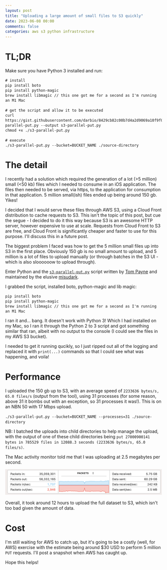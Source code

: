 ```yaml
---
layout: post
title: "Uploading a large amount of small files to S3 quickly"
date: 2023-06-08 00:00
comments: false
categories: aws s3 python infrastructure
---
```


# TL;DR

Make sure you have Python 3 installed and run:

```
# install
pip install boto
pip install python-magic
brew install libmagic // this one got me for a second as I'm running an M1 Mac

# get the script and allow it to be executed
curl https://gist.githubusercontent.com/darbio/8429cb82c00b7d4a2d9069a10f9f08bd/raw/28da5aba3935b05bde3e6d6b96b110b5e8bd3d2b/s3-parallel-put.py --output s3-parallel-put.py
chmod +x ./s3-parallel-put.py

# execute
./s3-parallel-put.py --bucket=BUCKET_NAME ./source-directory
```

# The detail

I recently had a solution which required the generation of a lot (>5 million) small (<50 kb) files which I needed to consume in an iOS application. The files then needed to be served, via https, to the application for consumption in that application. 5 million small(ish) files ended up being around 150 gb. Yikes!

I decided that I would serve these files through AWS S3, using a Cloud Front distribution to cache requests to S3. This isn't the topic of this post, but cue the segue - I decided to do it this way because S3 is an awesome HTTP server, however expensive to use at scale. Requests from Cloud Front to S3 are free, and Cloud Front is significantly cheaper and faster to use for this purpose. I'll discuss this in a future post.

The biggest problem I faced was how to get the 5 million small files up into S3 in the first place. Obviously 150 gb is no small amount to upload, and 5 million is a lot of files to upload manually (or through batches in the S3 UI - which is also sloooooow to upload through).

Enter Python and the [`s3-parallel-put.py`](https://github.com/mishudark/s3-parallel-put) script written by [Tom Payne](https://github.com/twpayne) and maintained by the elusive [misudark](https://github.com/mishudark).

I grabbed the script, installed boto, python-magic and lib magic:

```
pip install boto
pip install python-magic
brew install libmagic // this one got me for a second as I'm running an M1 Mac
```

I ran it and... bang. It doesn't work with Python 3! Which I had installed on my Mac, so I ran it through the Python 2 to 3 script and got something similar that ran, albeit with no output to the console (I could see the files in my AWS S3 bucket).

I needed to get it running qucikly, so I just ripped out all of the logging and replaced it with `print(...)` commands so that I could see what was happening, and voila!

<script src="https://gist.github.com/darbio/8429cb82c00b7d4a2d9069a10f9f08bd.js"></script>

# Performance

I uploaded the 150 gb up to S3, with an average speed of `2233636 bytes/s, 65.0 files/s` (output from the tool), using 31 processes (for some reason, above 31 it bombs out with an exception, so 31 processes it was!). This is on an NBN 50 with 17 Mbps upload.

`./s3-parallel-put.py --bucket=BUCKET_NAME --processes=31 ./source-directory`

NB: I batched the uploads into child directories to help manage the upload, with the output of one of these child directories being `put 27000900141 bytes in 785529 files in 12088.3 seconds (2233636 bytes/s, 65.0 files/s)`.

The Mac activity monitor told me that I was uploading at 2.5 megabytes per second.

![Mac activity monitor](https://github.com/darbio/darbio.github.io/blob/c69a86e7c25e64ea0d76c4b9edb937683069a4e6/_posts/mac_performance_screenshot.png)

Overall, it took around 12 hours to upload the full dataset to S3, which isn't too bad given the amount of data.

# Cost

I'm still waiting for AWS to catch up, but it's going to be a costly (well, for AWS) exercise with the estimate being around $30 USD to perform 5 million `PUT` requests. I'll post a snapshot when AWS has caught up.

Hope this helps!
